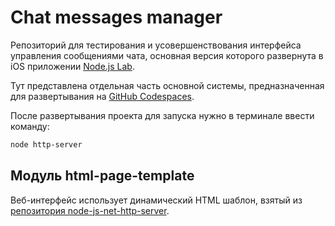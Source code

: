 # Chat messages manager

Репозиторий для тестирования и усовершенствования интерфейса управления сообщениями чата, основная версия которого развернута в iOS приложении [Node.js Lab](https://apps.apple.com/ru/app/node-js-lab/id1550710789).

Тут представлена отдельная часть основной системы, предназначенная для развертывания на [GitHub Codespaces](https://github.com/codespaces).

После развертывания проекта для запуска нужно в терминале ввести команду:
```bash
node http-server
```

## Модуль html-page-template

Веб-интерфейс использует динамический HTML шаблон, взятый из [репозитория node-js-net-http-server](https://github.com/overknight/node-js-net-http-server).